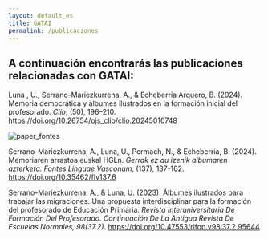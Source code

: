 ```yaml
---
layout: default_es
title: GATAI
permalink: /publicaciones
---
```


<h2 class="project-tagline"> A continuación encontrarás las publicaciones relacionadas con GATAI: </h2>

<div class="publications">

  <div class="publication">
    <p>
      Luna , U., Serrano-Mariezkurrena, A., & Echeberria Arquero, B. (2024). Memoria democrática y álbumes ilustrados en la formación inicial del profesorado. <i>Clío</i>, (50), 196–210.
      <a href="https://doi.org/10.26754/ojs_clio/clio.20245010748" target="_blank">https://doi.org/10.26754/ojs_clio/clio.20245010748</a>
    </p>
  </div>

  <div class="publication">
    <img src="http://www.gatai.eus/assets/img/paper_fontes.jpg" alt="paper_fontes" class="publication-image">
    <p>
      Serrano-Mariezkurrena, A., Luna, U., Permach, N., & Echeberria, B. (2024). Memoriaren arrastoa euskal HGLn. <i>Gerrak ez du izenik albumaren azterketa. Fontes Linguae Vasconum</i>, (137), 137-162.
      <a href="https://doi.org/10.35462/flv137.6" target="_blank">https://doi.org/10.35462/flv137.6</a>
    </p>
  </div>

  <div class="publication">
    <p>
      Serrano-Mariezkurrena, A., & Luna, U. (2023). Álbumes ilustrados para trabajar las migraciones. Una propuesta interdisciplinar para la formación del profesorado de Educación Primaria.
      <i>Revista Interuniversitaria De Formación Del Profesorado. Continuación De La Antigua Revista De Escuelas Normales, 98(37.2)</i>.
      <a href="https://doi.org/10.47553/rifop.v98i37.2.95644" target="_blank">https://doi.org/10.47553/rifop.v98i37.2.95644</a>
    </p>
  </div>

</div>


